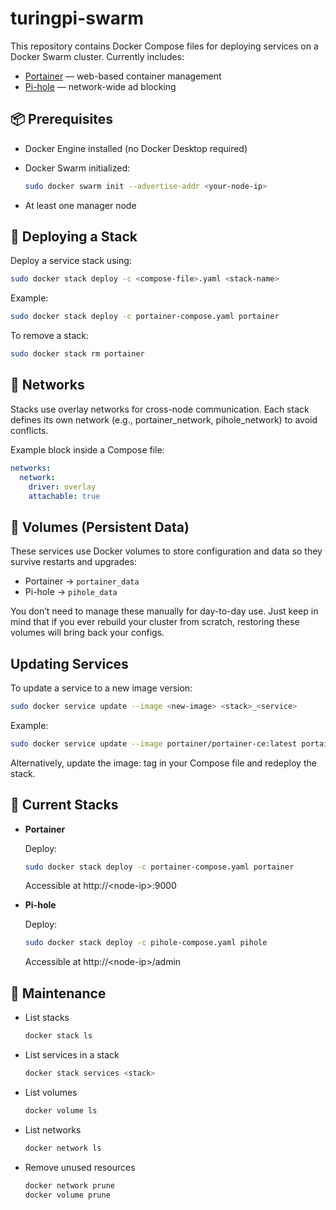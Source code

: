 # turingpi-swarm

This repository contains Docker Compose files for deploying services on a Docker Swarm cluster.
Currently includes:

- [Portainer](https://www.portainer.io) — web-based container management
- [Pi-hole](https://pi-hole.net) — network-wide ad blocking

## 📦 Prerequisites

- Docker Engine installed (no Docker Desktop required)

- Docker Swarm initialized:

    ```bash
    sudo docker swarm init --advertise-addr <your-node-ip>
    ```

- At least one manager node

## 🚀 Deploying a Stack

Deploy a service stack using:

```bash
sudo docker stack deploy -c <compose-file>.yaml <stack-name>
```

Example:

```bash
sudo docker stack deploy -c portainer-compose.yaml portainer
```

To remove a stack:

```bash
sudo docker stack rm portainer
```

## 🔗 Networks

Stacks use overlay networks for cross-node communication. Each stack defines its own network (e.g., portainer_network, pihole_network) to avoid conflicts.

Example block inside a Compose file:

```yaml
networks:
  network:
    driver: overlay
    attachable: true

```

## 💾 Volumes (Persistent Data)

These services use Docker volumes to store configuration and data so they survive restarts and upgrades:

- Portainer → `portainer_data`
- Pi-hole → `pihole_data`

You don’t need to manage these manually for day-to-day use. Just keep in mind that if you ever rebuild your cluster from scratch, restoring these volumes will bring back your configs.

## Updating Services

To update a service to a new image version:

```bash
sudo docker service update --image <new-image> <stack>_<service>
```

Example:

```bash
sudo docker service update --image portainer/portainer-ce:latest portainer_portainer
```

Alternatively, update the image: tag in your Compose file and redeploy the stack.

## 📜 Current Stacks

- **Portainer**

    Deploy:

    ```bash
    sudo docker stack deploy -c portainer-compose.yaml portainer
    ```

    Accessible at http://\<node-ip\>:9000

- **Pi-hole**

    Deploy:

    ```bash
    sudo docker stack deploy -c pihole-compose.yaml pihole
    ```

    Accessible at http://\<node-ip\>/admin

## 🧹 Maintenance

- List stacks

    ```bash
    docker stack ls
    ```

- List services in a stack

    ```bash
    docker stack services <stack>
    ```

- List volumes

    ```bash
    docker volume ls
    ```

- List networks

    ```bash
    docker network ls
    ```

- Remove unused resources

    ```bash
    docker network prune
    docker volume prune
    ```
